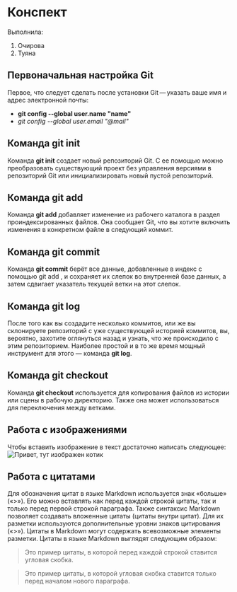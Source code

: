 # Конспект 

Выполнила:
1. Очирова
2. Туяна

## Первоначальная настройка Git
Первое, что следует сделать после установки Git — указать ваше имя и адрес электронной почты:
* __git config --global user.name "name"__ 
* *git config --global user.email "@mail"*

## Команда git init
Команда **git init** создает новый репозиторий Git. С ее помощью можно преобразовать существующий проект без управления версиями в репозиторий Git или инициализировать новый пустой репозиторий.

## Команда git add
Команда **git add** добавляет изменение из рабочего каталога в раздел проиндексированных файлов. Она сообщает Git, что вы хотите включить изменения в конкретном файле в следующий коммит.

## Команда git commit
Команда **git commit** берёт все данные, добавленные в индекс с помощью git add , и сохраняет их слепок во внутренней базе данных, а затем сдвигает указатель текущей ветки на этот слепок.

## Команда git log
После того как вы создадите несколько коммитов, или же вы склонируете репозиторий с уже существующей историей коммитов, вы, вероятно, захотите оглянуться назад и узнать, что же происходило с этим репозиторием. Наиболее простой и в то же время мощный инструмент для этого — команда **git log**.

## Команда git checkout
Команда **git checkout** используется для копирования файлов из истории или сцены в рабочую директорию. Также она может использоваться для переключения между ветками.

## Работа с изображениями
Чтобы вставить изображение в текст достаточно написать следующее:
![Привет, тут изображен котик](kotik.jpg)

## Работа с цитатами
Для обозначения цитат в языке Markdown используется знак «больше» («>»). Его можно вставлять как перед каждой строкой цитаты, так и только перед первой строкой параграфа. Также синтаксис Markdown позволяет создавать вложенные цитаты (цитаты внутри цитат). Для их разметки используются дополнительные уровни знаков цитирования («>»). Цитаты в Markdown могут содержать всевозможные элементы разметки. Цитаты в языке Markdown выглядят следующим образом:

>Это пример цитаты,
>в которой перед каждой строкой
>ставится угловая скобка.

>Это пример цитаты,
в которой угловая скобка
ставится только перед началом нового параграфа.

